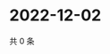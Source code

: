 # 2022-12-02

共 0 条

<!-- BEGIN WEIBO -->
<!-- 最后更新时间 Fri Dec 02 2022 01:13:25 GMT+0800 (China Standard Time) -->

<!-- END WEIBO -->
